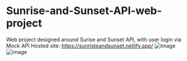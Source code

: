 # Sunrise-and-Sunset-API-web-project
Web project designed around Surise and Sunset API, with user login via Mock API 
Hosted site: https://sunristeandsunset.netlify.app/
![image](https://github.com/dzemil04/Sunrise-and-Sunset-API-web-project/assets/118398243/fa572ab2-42f0-4315-94b9-a13979f2192a)
![image](https://github.com/dzemil04/Sunrise-and-Sunset-API-web-project/assets/118398243/2ea51505-c3f1-44d6-ac78-41836038ef77)
